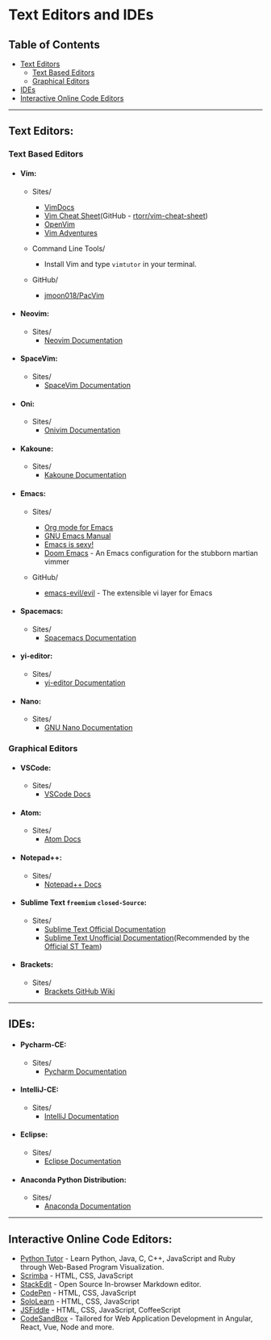 # Text Editors and IDEs

## Table of Contents
- [Text Editors](#text-editors)
	- [Text Based Editors](#text-based-editors)
	- [Graphical Editors](#graphical-editors)
- [IDEs](#ides)
- [Interactive Online Code Editors](#interactive-online-code-editors)

---

## Text Editors:
### Text Based Editors
- #### Vim:
	- Sites/
		- [VimDocs](http://vimdoc.sourceforge.net/)
		- [Vim Cheat Sheet](https://vim.rtorr.com/)(GitHub - [rtorr/vim-cheat-sheet](https://github.com/rtorr/vim-cheat-sheet))
		- [OpenVim](https://openvim.com/)
		- [Vim Adventures](https://vim-adventures.com/)

	- Command Line Tools/
		- Install Vim and type `vimtutor` in your terminal.

	- GitHub/
		- [jmoon018/PacVim](https://github.com/jmoon018/PacVim)

- #### Neovim:
	- Sites/
		- [Neovim Documentation](https://neovim.io/)

- #### SpaceVim:
	- Sites/
		- [SpaceVim Documentation](https://spacevim.org/documentation/)

- #### Oni:
	- Sites/
		- [Onivim Documentation](https://github.com/onivim/oni)

- #### Kakoune:
	- Sites/
		- [Kakoune Documentation](https://github.com/mawww/kakoune/)
	
- #### Emacs:
	- Sites/
        - [Org mode for Emacs](https://orgmode.org/)
		- [GNU Emacs Manual](http://www.gnu.org/software/emacs/manual/html_node/emacs/index.html)
		- [Emacs is sexy!](https://emacs.sexy/#resources)
		- [Doom Emacs](https://github.com/hlissner/doom-emacs) - An Emacs configuration for the stubborn martian vimmer
	
	- GitHub/
        - [emacs-evil/evil](https://github.com/emacs-evil/evil) - The extensible vi layer for Emacs

- #### Spacemacs:
	- Sites/
		- [Spacemacs Documentation](http://spacemacs.org/)

- #### yi-editor:
	- Sites/
		- [yi-editor Documentation](https://github.com/yi-editor/yi)

- #### Nano:
	- Sites/
		- [GNU Nano Documentation](https://www.nano-editor.org/docs.php)

### Graphical Editors
- #### VSCode:
	- Sites/
		- [VSCode Docs](https://docs.microsoft.com/en-us/visualstudio/)

- #### Atom:
	- Sites/
		- [Atom Docs](https://atom.io/docs)

- #### Notepad++:
	- Sites/
		- [Notepad++ Docs](https://npp-user-manual.org/)
		
- #### Sublime Text `freemium` `closed-Source`:
	- Sites/
		- [Sublime Text Official Documentation](https://www.sublimetext.com/docs/3/)
		- [Sublime Text Unofficial Documentation](https://sublime-text-unofficial-documentation.readthedocs.io/en/latest/)(Recommended by the [Official ST Team](https://www.sublimetext.com/docs/3/))
		
- #### Brackets:
    - Sites/
        - [Brackets GitHub Wiki](https://github.com/adobe/brackets/wiki)

---

## IDEs:
- #### Pycharm-CE:
	- Sites/
		- [Pycharm Documentation](https://www.jetbrains.com/pycharm/documentation/)

- #### IntelliJ-CE:
	- Sites/
		- [IntelliJ Documentation](https://www.jetbrains.com/idea/documentation/)

- #### Eclipse:
	- Sites/
		- [Eclipse Documentation](https://www.eclipse.org/)

- #### Anaconda Python Distribution:
	- Sites/
		- [Anaconda Documentation](https://www.anaconda.com/distribution/)

---

## Interactive Online Code Editors:
- [Python Tutor](http://pythontutor.com/) - Learn Python, Java, C, C++, JavaScript and Ruby through Web-Based Program Visualization.
- [Scrimba](https://scrimba.com/c/cKp6LhL) - HTML, CSS, JavaScript
- [StackEdit](https://stackedit.io/) - Open Source In-browser Markdown editor.
- [CodePen](https://codepen.io/) - HTML, CSS, JavaScript
- [SoloLearn](https://code.sololearn.com/#html) - HTML, CSS, JavaScript
- [JSFiddle](https://jsfiddle.net) - HTML, CSS, JavaScript, CoffeeScript
- [CodeSandBox](https://codesandbox.io/) - Tailored for Web Application Development in Angular, React, Vue, Node and more.
